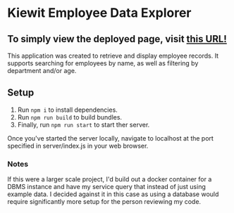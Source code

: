 # Kiewit Employee Data Explorer
## To simply view the deployed page, visit [this URL!](http://employee-data99.herokuapp.com/)

This application was created to retrieve and display employee records. It supports searching for employees by name, as well as filtering by department and/or age.

## Setup
1) Run `npm i` to install dependencies.
1) Run `npm run build` to build bundles.
1) Finally, run `npm run start` to start ther server.

Once you've started the server locally, navigate to localhost at the port specified in server/index.js in your web browser.

### Notes
If this were a larger scale project, I'd build out a docker container for a DBMS instance and have my service query that instead of just using example data. I decided against it in this case as using a database would require significantly more setup for the person reviewing my code.
